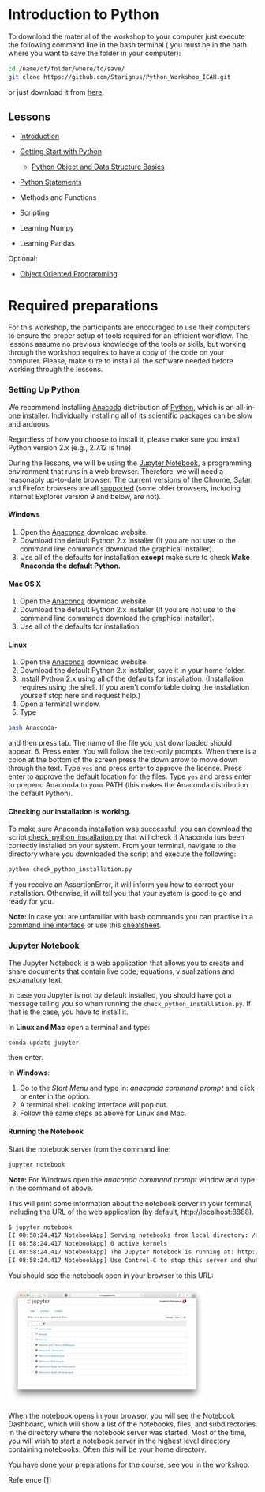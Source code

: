# Introduction to Python

To download the material of the workshop to your computer just execute the following command line in the bash terminal ( you must be in the path where you want to save the folder in your computer):

```bash
cd /name/of/folder/where/to/save/
git clone https://github.com/Starignus/Python_Workshop_ICAH.git
```
or just download it from [here](https://github.com/Starignus/Python_Workshop_ICAH/archive/master.zip).

## Lessons

* [Introduction](Lessons/Introduction.ipynb)
* [Getting Start with Python](Lessons/Getting_Started_With_Python.ipynb)
  * [Python Object and Data Structure Basics](Lessons/Getting_Started_With_Python.ipynb)
* [Python Statements](Lessons/Python_Statements.ipynb)
* Methods and Functions
* Scripting

* Learning Numpy
* Learning Pandas

Optional:
* [Object Oriented Programming](Lessons/Object_Oriented_Programming.ipynb)

# Required preparations

For this workshop, the participants are encouraged to use their computers to ensure the proper setup of tools required for an efficient workflow. The lessons assume no previous knowledge of the tools or skills, but working through the workshop requires to have a copy of the code on your computer. Please, make sure to install all the software needed before working through the lessons.

### Setting Up Python

We recommend installing [Anacoda](https://www.continuum.io/downloads) distribution of [Python](http://python.org/), which is an all-in-one installer. Individually installing all of its scientific packages can be slow and arduous.

Regardless of how you choose to install it, please make sure you install Python version 2.x (e.g., 2.7.12 is fine).

During the lessons, we will be using the [Jupyter Notebook](http://jupyter.org/), a programming environment that runs in a web browser. Therefore, we will need a reasonably up-to-date browser. The current versions of the Chrome, Safari and Firefox browsers are all [supported](http://ipython.org/ipython-doc/2/install/install.html#browser-compatibility) (some older browsers, including Internet Explorer version 9 and below, are not).

#### Windows

1. Open the  [Anaconda](http://continuum.io/downloads) download website.
2. Download the default Python 2.x installer (If you are not use to the command line commands download the graphical installer).
3. Use all of the defaults for installation __except__ make sure to check **Make Anaconda the default Python.**


#### Mac OS X

1. Open the  [Anaconda](http://continuum.io/downloads) download website.
2. Download the default Python 2.x installer (If you are not use to the command line commands download the graphical installer).
3. Use all of the defaults for installation.

#### Linux

1. Open the  [Anaconda](http://continuum.io/downloads) download website.
2. Download the default Python 2.x installer, save it in your home folder.
3. Install Python 2.x using all of the defaults for installation. (Installation requires using the shell. If you aren't comfortable doing the installation yourself stop here and request help.)
4. Open a terminal window.
5. Type
``` bash
bash Anaconda-
```
and then press tab. The name of the file you just downloaded should appear.
6. Press enter. You will follow the text-only prompts. When there is a colon at the bottom of the screen press the down arrow to move down through the text. Type ``yes`` and press enter to approve the license. Press enter to approve the default location for the files. Type ``yes`` and press enter to prepend Anaconda to your PATH (this makes the Anaconda distribution the default Python).

#### Checking our installation is working.

To make sure Anaconda installation was successful, you can download the script [check_python_installation.py](https://github.com/Starignus/Python_Workshop_ICAH/blob/master/check_python_installation.py) that will check if Anaconda has been correctly installed on your system. From your terminal, navigate to the directory where you downloaded the script and execute the following:
```bash
python check_python_installation.py
```
If you receive an AssertionError, it will inform you how to correct your installation. Otherwise, it will tell you that your system is good to go and ready for you.

__Note:__ In case you are unfamiliar with bash commands you can practise in a [command line interface](https://learncodethehardway.org/unix/) or use this [cheatsheet](https://gist.github.com/LeCoupa/122b12050f5fb267e75f).

### Jupyter Notebook

The Jupyter Notebook is a web application that allows you to create and share documents that contain live code, equations, visualizations and explanatory text.

In case you Jupyter is not by default installed, you should have got a message telling you so when running the ``check_python_installation.py``. If that is the case, you have to install it.

In **Linux and Mac** open a terminal and type:
```bash
conda update jupyter
```   
then enter.

In **Windows**:

1. Go to the _Start Menu_ and type in: _anaconda command prompt_ and click or enter in the option.
2. A terminal shell looking interface will pop out.
3. Follow the same steps as above for Linux and Mac.


#### Running the Notebook

Start the notebook server from the command line:

```bash
jupyter notebook
```
__Note:__ For Windows open the _anaconda command prompt_ window and type in the command of above.

This will print some information about the notebook server in your terminal, including the URL of the web application (by default, http://localhost:8888).

```bash
$ jupyter notebook
[I 08:58:24.417 NotebookApp] Serving notebooks from local directory: /Users/catherine
[I 08:58:24.417 NotebookApp] 0 active kernels
[I 08:58:24.417 NotebookApp] The Jupyter Notebook is running at: http://localhost:8888/
[I 08:58:24.417 NotebookApp] Use Control-C to stop this server and shut down all kernels (twice to skip confirmation).
```

You should see the notebook open in your browser to this URL:

<img src="tryjupyter_file.png" alt="jupyter" style="width: 400px;"/>

When the notebook opens in your browser, you will see the Notebook Dashboard, which will show a list of the notebooks, files, and subdirectories in the directory where the notebook server was started. Most of the time, you will wish to start a notebook server in the highest level directory containing notebooks. Often this will be your home directory.

You have done your preparations for the course, see you in the workshop.

Reference [[1](https://jupyter.readthedocs.io/en/latest/running.html#running)]
